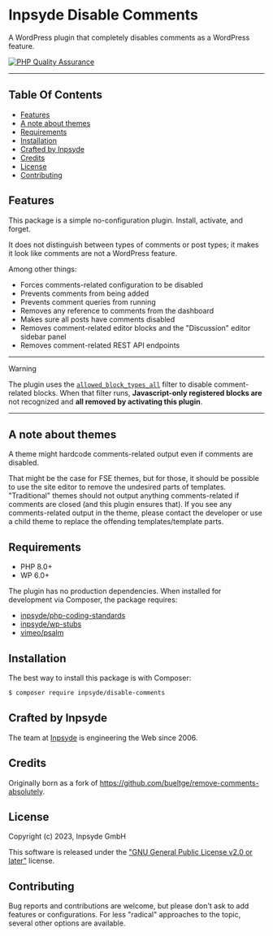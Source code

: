 # Inpsyde Disable Comments

A WordPress plugin that completely disables comments as a WordPress feature.

[![PHP Quality Assurance](https://github.com/inpsyde/disable-comments/actions/workflows/php-qa.yml/badge.svg)](https://github.com/inpsyde/disable-comments/actions/workflows/php-qa.yml)

---

## Table Of Contents

* [Features](#features)
* [A note about themes](#a-note-about-themes)
* [Requirements](#requirements)
* [Installation](#installation)
* [Crafted by Inpsyde](#crafted-by-inpsyde)
* [Credits](#credits)
* [License](#license)
* [Contributing](#contributing)

## Features

This package is a simple no-configuration plugin. Install, activate, and forget.

It does not distinguish between types of comments or post types; it makes it look like comments are not a WordPress
feature.

Among other things:

- Forces comments-related configuration to be disabled
- Prevents comments from being added
- Prevents comment queries from running
- Removes any reference to comments from the dashboard
- Makes sure all posts have comments disabled
- Removes comment-related editor blocks and the "Discussion" editor sidebar panel
- Removes comment-related REST API endpoints

---
> [!WARNING]  
> The plugin uses the [`allowed_block_types_all`](https://developer.wordpress.org/reference/hooks/allowed_block_types_all/) filter to disable comment-related blocks.
> When that filter runs, **Javascript-only registered blocks are** not recognized and **all removed by activating this plugin**.
---

## A note about themes

A theme might hardcode comments-related output even if comments are disabled.

That might be the case for FSE themes, but for those, it should be possible to use the site editor to remove the
undesired parts of templates.
"Traditional" themes should not output anything comments-related if comments are closed (and this plugin ensures that).
If you see any comments-related output in the theme, please contact the developer or use a child theme to replace the
offending templates/template parts.

## Requirements

- PHP 8.0+
- WP 6.0+

The plugin has no production dependencies. When installed for development via Composer, the package requires:

* [inpsyde/php-coding-standards](https://github.com/inpsyde/php-coding-standards/blob/master/LICENSE)
* [inpsyde/wp-stubs](https://github.com/inpsyde/wp-stubs/blob/main/LICENSE)
* [vimeo/psalm](https://github.com/vimeo/psalm/blob/master/LICENSE)

## Installation

The best way to install this package is with Composer:

```bash
$ composer require inpsyde/disable-comments
```

## Crafted by Inpsyde

The team at [Inpsyde](https://inpsyde.com) is engineering the Web since 2006.

## Credits

Originally born as a fork of https://github.com/bueltge/remove-comments-absolutely.

## License

Copyright (c) 2023, Inpsyde GmbH

This software is released under the ["GNU General Public License v2.0 or later"](LICENSE) license.

## Contributing

Bug reports and contributions are welcome, but please don't ask to add features or configurations. For less "radical"
approaches to the topic, several other options are available.
